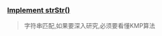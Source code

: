 ### [Implement strStr()](https://leetcode.com/problems/implement-strstr/description/)
> 字符串匹配,如果要深入研究,必须要看懂KMP算法